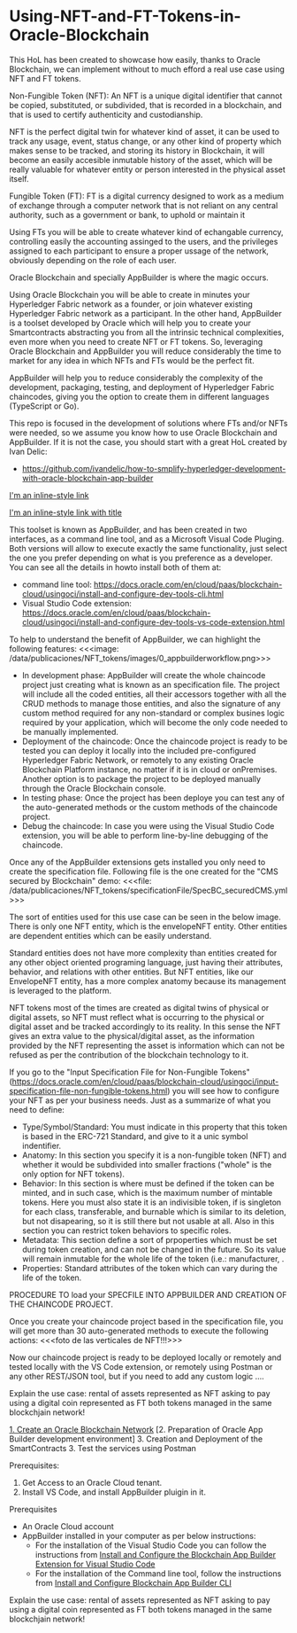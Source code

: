 # Using-NFT-and-FT-Tokens-in-Oracle-Blockchain
This HoL has been created to showcase how easily, thanks to Oracle Blockchain, we can implement without to much efford a real use case using NFT and FT tokens.

Non-Fungible Token (NFT): An NFT is a unique digital identifier that cannot be copied, substituted, or subdivided, that is recorded in a blockchain, and that is used to certify authenticity and custodianship. 

NFT is the perfect digital twin for whatever kind of asset, it can be used to track any usage, event, status change, or any other kind of property which makes sense to be tracked, and storing its history in Blockchain, it will become an easily accesible inmutable history of the asset, which will be really valuable for whatever entity or person interested in the physical asset itself.


Fungible Token (FT): FT is a digital currency designed to work as a medium of exchange through a computer network that is not reliant on any central authority, such as a government or bank, to uphold or maintain it

Using FTs you will be able to create whatever kind of echangable currency, controlling easily the accounting assinged to the users, and the privileges assigned to each participant to ensure a proper ussage of the network, obviously depending on the role of each user. 



Oracle Blockchain and specially AppBuilder is where the magic occurs. 

Using Oracle Blockchain you will be able to create in minutes your Hyperledger Fabric network as a founder, or join whatever existing Hyperledger Fabric network as a participant. In the other hand, AppBuilder is a toolset developed by Oracle which will help you to create your Smartcontracts abstracting you from all the intrinsic technical complexities, even more when you need to create NFT or FT tokens. So, leveraging Oracle Blockchain and AppBuilder you will reduce considerably the time to market for any idea in which NFTs and FTs would be the perfect fit.

AppBuilder will help you to reduce considerably the complexity of the development, packaging, testing, and deployment of Hyperledger Fabric chaincodes, giving you the option to create them in different languages (TypeScript or Go).

This repo is focused in the development of solutions where FTs and/or NFTs were needed, so we assume you know how to use Oracle Blockchain and AppBuilder. If it is not the case, you should start with a great HoL created by Ivan Delic:
- https://github.com/ivandelic/how-to-smplify-hyperledger-development-with-oracle-blockchain-app-builder

[I'm an inline-style link](https://www.google.com)

[I'm an inline-style link with title](https://www.google.com "Google's Homepage")


This toolset is known as AppBuilder, and has been created in two interfaces, as a command line tool, and as a Microsoft Visual Code Pluging. Both versions will allow to execute exactly the same functionality, just select the one you prefer depending on what is you preference as a developer. You can see all the details in howto install both of them at:
 - command line tool:
	https://docs.oracle.com/en/cloud/paas/blockchain-cloud/usingoci/install-and-configure-dev-tools-cli.html
 - Visual Studio Code extension:
	https://docs.oracle.com/en/cloud/paas/blockchain-cloud/usingoci/install-and-configure-dev-tools-vs-code-extension.html

To help to understand the benefit of AppBuilder, we can highlight the following features:
<<<image: /data/publicaciones/NFT_tokens/images/0_appbuilderworkflow.png>>>
- In development phase: AppBuilder will create the whole chaincode project just creating what is known as an specification file. The project will include all the coded entities, all their accessors together with all the CRUD methods to manage those entities, and also the signature of any custom method required for any non-standard or complex busines logic required by your application, which will become the only code needed to be manually implemented.
- Deployment of the chaincode: Once the chaincode project is ready to be tested you can deploy it locally into the included pre-configured Hyperledger Fabric Network, or remotely to any existing Oracle Blockchain Platform instance, no matter if it is in cloud or onPremises. Another option is to package the project to be deployed manually through the Oracle Blockchain console.  
- In testing phase: Once the project has been deploye you can test any of the auto-generated methods or the custom methods of the chaincode project.
- Debug the chaincode: In case you were using the Visual Studio Code extension, you will be able to perform line-by-line debugging of the chaincode.
  
Once any of the AppBuilder extensions gets installed you only need to create the specification file. Following file is the one created for the "CMS secured by Blockchain" demo:
<<<file: /data/publicaciones/NFT_tokens/specificationFile/SpecBC_securedCMS.yml>>>

The sort of entities used for this use case can be seen in the below image. There is only one NFT entity, which is the envelopeNFT entity. Other entities are dependent entities which can be easily understand.

Standard entities does not have more complexity than entities created for any other object oriented programing language, just having their attributes, behavior, and relations with other entities. But NFT entities, like our EnvelopeNFT entity, has a more complex anatomy because its management is leveraged to the platform.

NFT tokens most of the times are created as digital twins of physical or digital assets, so NFT must reflect what is occurring to the physical or digital asset and be tracked accordingly to its reality. In this sense the NFT gives an extra value to the physical/digital asset, as the information provided by the NFT representing the asset is information which can not be refused as per the contribution of the blockchain technology to it.

If you go to the "Input Specification File for Non-Fungible Tokens" (https://docs.oracle.com/en/cloud/paas/blockchain-cloud/usingoci/input-specification-file-non-fungible-tokens.html) you will see how to configure your NFT as per your business needs. Just as a summarize of what you need to define:
- Type/Symbol/Standard: You must indicate in this property that this token is based in the ERC-721 Standard, and give to it a unic symbol indentifier.
- Anatomy: In this section you specify it is a non-fungible token (NFT) and whether it would be subdivided into smaller fractions ("whole" is the only option for NFT tokens).
- Behavior: In this section is where must be defined if the token can be minted, and in such case, which is the maximum number of mintable tokens. Here you must also state it is an indivisible token, if is singleton for each class, transferable, and burnable which is similar to its deletion, but not disapearing, so it is still there but not usable at all. Also in this section you can restrict token behaviors to specific roles.
- Metadata: This section define a sort of prpoperties which must be set during token creation, and can not be changed in the future. So its value will remain inmutable for the whole life of the token (i.e.: manufacturer, .
- Properties: Standard attributes of the token which can vary during the life of the token. 



PROCEDURE TO load your SPECFILE INTO APPBUILDER AND CREATION OF THE CHAINCODE PROJECT.



Once you create your chaincode project based in the specification file, you will get more than 30 auto-generated methods to execute the following actions:
<<<foto de las verticales de NFT!!!>>>






Now our chaincode project is ready to be deployed locally or remotely and tested locally with the VS Code extension, or remotely using Postman or any other REST/JSON tool, but if you need to add any custom logic ....














Explain the use case:
rental of assets represented as NFT asking to pay using a digital coin represented as FT both tokens managed in the same blockchjain network!


[1. Create an Oracle Blockchain Network](./blob/main/01-Create-The-Network/README.md)
[2. Preparation of Oracle App Builder development environment]
3. Creation and Deployment of the SmartContracts
3. Test the services using Postman 






Prerequisites:
1. Get Access to an Oracle Cloud tenant.
2. Install VS Code, and install AppBuilder pluigin in it.




Prerequisites
- An Oracle Cloud account
- AppBuilder installed in your computer as per below instructions:
	- For the installation of the Visual Studio Code you can follow the instructions from [Install and Configure the Blockchain App Builder Extension for Visual Studio Code](https://docs.oracle.com/en/cloud/paas/blockchain-cloud/usingoci/install-and-configure-dev-tools-vs-code-extension.html "Install and Configure the Blockchain App Builder Extension for Visual Studio Code")
	- For the installation of the Command line tool, follow the instructions from [Install and Configure Blockchain App Builder CLI](https://docs.oracle.com/en/cloud/paas/blockchain-cloud/usingoci/install-and-configure-dev-tools-cli.html "Install and Configure Blockchain App Builder CLI")


Explain the use case:
rental of assets represented as NFT asking to pay using a digital coin represented as FT both tokens managed in the same blockchjain network!


